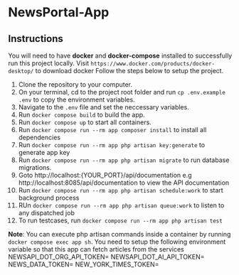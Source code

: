 # NewsPortal-App

## Instructions

You will need to have **docker** and **docker-compose** installed to successfully run this project locally.
Visit `https://www.docker.com/products/docker-desktop/` to download docker
Follow the steps below to setup the project.

1. Clone the repository to your computer.
2. On your terminal, cd to the project root folder and run `cp .env.example .env` to copy the environment variables.
3. Navigate to the `.env` file and set the neccessary variables.
4. Run `docker compose build` to build the app.
5. Run `docker compose up` to start all containers.
6. Run `docker compose run --rm app composer install` to install all dependencies
7. Run `docker compose run --rm app php artisan key:generate` to generate app key
8. Run `docker compose run --rm app php artisan migrate` to run database migrations.
9. Goto http://localhost:{YOUR_PORT}/api/documentation e.g http://localhost:8085/api/documentation to view the API documentation
10. Run `docker compose run --rm app php artisan schedule:work` to start background process
11. RUn `docker compose run --rm app php artisan queue:work` to listen to any dispatched job
12. To run testcases, run `docker compose run --rm app php artisan test`

**Note**:
You can execute php artisan commands inside a container by running `docker compose exec app sh`.
You need to setup the following environment variable so that this app can fetch articles from the services
NEWSAPI_DOT_ORG_API_TOKEN=
NEWSAPI_DOT_AI_API_TOKEN=
NEWS_DATA_TOKEN=
NEW_YORK_TIMES_TOKEN=

